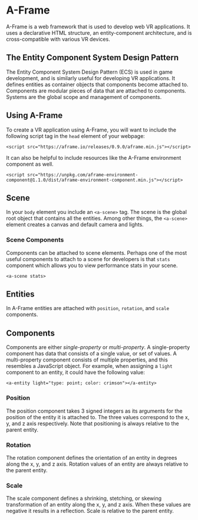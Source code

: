 # A-Frame

A-Frame is a web framework that is used to develop web VR applications. It uses a declarative HTML structure, an entity-component architecture, and is cross-compatible with various VR devices.

## The Entity Component System Design Pattern

The Entity Component System Design Pattern (ECS) is used in game development, and is similarly useful for developing VR applications. It defines entities as container objects that components become attached to. Components are modular pieces of data that are attached to components. Systems are the global scope and management of components.

## Using A-Frame

To create a VR application using A-Frame, you will want to include the following script tag in the `head` element of your webpage:

`<script src="https://aframe.io/releases/0.9.0/aframe.min.js"></script>`

It can also be helpful to include resources like the A-Frame environment component as well.

`<script src="https://unpkg.com/aframe-environment-component@1.1.0/dist/aframe-environment-component.min.js"></script>`

## Scene

In your `body` element you include an `<a-scene>` tag. The scene is the global root object that contains all the entities. Among other things, the `<a-scene>` element creates a canvas and default camera and lights.

### Scene Components

Components can be attached to scene elements. Perhaps one of the most useful components to attach to a scene for developers is that `stats` component which allows you to view performance stats in your scene.

`<a-scene stats>`

## Entities

In A-Frame entities are attached with `position`, `rotation`, and `scale` components.

## Components

Components are either *single-property* or *multi-property*. A single-property component has data that consists of a single value, or set of values. A multi-property component consists of multiple properties, and this resembles a JavaScript object. For example, when assigning a `light` component to an entity, it could have the following value:

`<a-entity light="type: point; color: crimson"></a-entity>`

### Position

The position component takes 3 signed integers as its arguments for the position of the entity it is attached to. The three values correspond to the x, y, and z axis respectively. Note that positioning is always relative to the parent entity.

### Rotation

The rotation component defines the orientation of an entity in degrees along the x, y, and z axis. Rotation values of an entity are always relative to the parent entity.

### Scale

The scale component defines a shrinking, stetching, or skewing transformation of an entity along the x, y, and z axis. When these values are negative it results in a reflection. Scale is relative to the parent entity.
